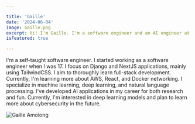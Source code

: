 ```yaml
---

title: 'Gaille'
date: '2024-06-04'
image: Gaille.png
excerpt: Hi! I'm Gaille. I'm a software engineer and an AI engineer at Bitwork Solutions.
isFeatured: true

---
```


I'm a self-taught software engineer. I started working as a software engineer when I was 17. I focus on Django and NextJS applications, mainly using TailwindCSS. I aim to thoroughly learn full-stack development. Currently, I'm learning more about AWS, React, and Docker networking. I specialize in machine learning, deep learning, and natural language processing. I've developed AI applications in my career for both research and fun. Currently, I'm interested in deep learning models and plan to learn more about cybersecurity in the future.

![Gaille Amolong](Gaille.png)